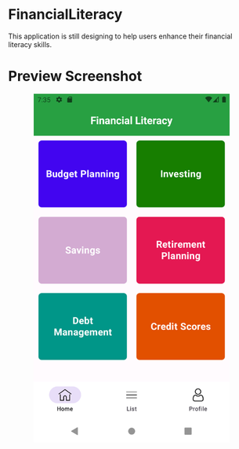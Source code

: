 # FinancialLiteracy
This application is still designing to help users enhance their financial literacy skills.

Preview Screenshot
===========
<p align="center">
  <img src="/Screenshots/homePage.png" alt="Home Page" width="400"/>
</p>